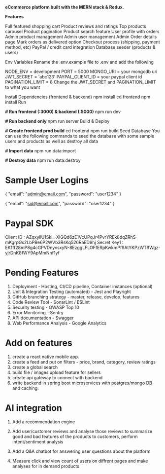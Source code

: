 **eCommerce platform built with the MERN stack & Redux.**

**Features**

Full featured shopping cart
Product reviews and ratings
Top products carousel
Product pagination
Product search feature
User profile with orders
Admin product management
Admin user management
Admin Order details page
Mark orders as delivered option
Checkout process (shipping, payment method, etc)
PayPal / credit card integration
Database seeder (products & users)

Env Variables
Rename the .env.example file to .env and add the following

NODE_ENV = development
PORT = 5000
MONGO_URI = your mongodb uri
JWT_SECRET = 'abc123'
PAYPAL_CLIENT_ID = your paypal client id
PAGINATION_LIMIT = 8
Change the JWT_SECRET and PAGINATION_LIMIT to what you want

Install Dependencies (frontend & backend)
npm install
cd frontend
npm install
Run

**# Run frontend (:3000) & backend (:5000)**
npm run dev

**# Run backend only**
npm run server
Build & Deploy

**# Create frontend prod build**
cd frontend
npm run build
Seed Database
You can use the following commands to seed the database with some sample users and products as well as destroy all data

**# Import data**
npm run data:import

**# Destroy data**
npm run data:destroy

# Sample User Logins
{
    "email": "admin@email.com",
    "password": "user1234"
}

{
    "email": "sid@email.com",
    "password": "user1234"
}


# Paypal SDK
Client ID : AZqxyllU1Skl_-XIGQd6zE1VcUPqJr4PvrYREk8dqZRhS-mKgrpGs2LbPBe6P2WVb3RsKq526RaED9hj
Secret Key1 : EK1ff28mP8g4cGPVDnyvsxyN-8EzggLFLOFfERpKwkmPf9AtYKPzWT9Wgz-yjrDnK8fWY9ApMmNnf1yf


# Pending Features

1) Deployment - Hosting, CI/CD pipeline, Container instances (optional)
2) Unit & Integration Testing (automated) - Jest and Playright
3) GitHub branching strategy - master, release, develop, features
4) Code Review Tool - SonarLint / ESLint
5) Security testing - OWASP Top 10
6) Error Monitoring - Sentry
7) API documentation - Swagger
8) Web Performance Analysis - Google Analytics


# Add on features

1) create a react native mobile app.
2) create a feed and put on filters - price, brand, category, review ratings
3) create a global search
4) build file / images upload feature for sellers
5) create api gateway to connect with backend
6) write backend in spring boot microservices with postgres/mongo DB and caching.


# AI integration

1) Add a recommendation engine

2) Add user/customer reviews and analyse those reviews to summarize good and bad features of the products to customers, perform intent/sentiment analysis

3) Add a Q&A chatbot for answering user questions about the platform

4) Measure click and view count of users on diffrent pages and make analyses for in demand products
